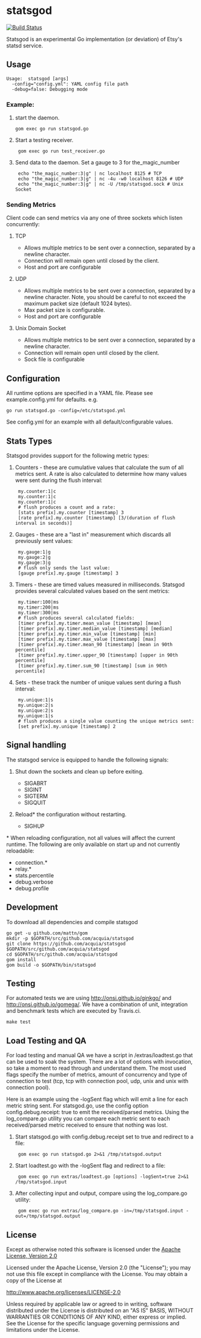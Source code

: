 statsgod
========

[![Build Status](https://magnum.travis-ci.com/acquia/statsgod.svg?token=V11Dcpsz9xGpCipC8pBD&branch=master)](https://magnum.travis-ci.com/acquia/statsgod)

Statsgod is an experimental Go implementation (or deviation) of Etsy's statsd service.

## Usage

	Usage:  statsgod [args]
	  -config="config.yml": YAML config file path
	  -debug=false: Debugging mode

### Example:
1.  start the daemon.

		gom exec go run statsgod.go

2. Start a testing receiver.

		gom exec go run test_receiver.go

3. Send data to the daemon. Set a gauge to 3 for the_magic_number

		echo "the_magic_number:3|g" | nc localhost 8125 # TCP
		echo "the_magic_number:3|g" | nc -4u -w0 localhost 8126 # UDP
		echo "the_magic_number:3|g" | nc -U /tmp/statsgod.sock # Unix Socket

### Sending Metrics
Client code can send metrics via any one of three sockets which listen concurrently:

1. TCP
	- Allows multiple metrics to be sent over a connection, separated by a newline character.
	- Connection will remain open until closed by the client.
	- Host and port are configurable

2. UDP
	- Allows multiple metrics to be sent over a connection, separated by a newline character. Note, you should be careful to not exceed the maximum packet size (default 1024 bytes).
	- Max packet size is configurable.
	- Host and port are configurable

3. Unix Domain Socket
	- Allows multiple metrics to be sent over a connection, separated by a newline character.
	- Connection will remain open until closed by the client.
	- Sock file is configurable

## Configuration
All runtime options are specified in a YAML file. Please see example.config.yml for defaults. e.g.

	go run statsgod.go -config=/etc/statsgod.yml

See config.yml for an example with all default/configurable values.

## Stats Types
Statsgod provides support for the following metric types:

1. Counters - these are cumulative values that calculate the sum of all metrics sent. A rate is also calculated to determine how many values were sent during the flush interval:

		my.counter:1|c
		my.counter:1|c
		my.counter:1|c
		# flush produces a count and a rate:
		[stats prefix].my.counter [timestamp] 3
		[rate prefix].my.counter [timestamp] [3/(duration of flush interval in seconds)]

2. Gauges - these are a "last in" measurement which discards all previously sent values:

		my.gauge:1|g
		my.gauge:2|g
		my.gauge:3|g
		# flush only sends the last value:
		[gauge prefix].my.gauge [timestamp] 3

3. Timers - these are timed values measured in milliseconds. Statsgod provides several calculated values based on the sent metrics:

		my.timer:100|ms
		my.timer:200|ms
		my.timer:300|ms
		# flush produces several calculated fields:
		[timer prefix].my.timer.mean_value [timestamp] [mean]
		[timer prefix].my.timer.median_value [timestamp] [median]
		[timer prefix].my.timer.min_value [timestamp] [min]
		[timer prefix].my.timer.max_value [timestamp] [max]
		[timer prefix].my.timer.mean_90 [timestamp] [mean in 90th percentile]
		[timer prefix].my.timer.upper_90 [timestamp] [upper in 90th percentile]
		[timer prefix].my.timer.sum_90 [timestamp] [sum in 90th percentile]

4. Sets - these track the number of unique values sent during a flush interval:

		my.unique:1|s
		my.unique:2|s
		my.unique:2|s
		my.unique:1|s
		# flush produces a single value counting the unique metrics sent:
		[set prefix].my.unique [timestamp] 2

## Signal handling
The statsgod service is equipped to handle the following signals:

1. Shut down the sockets and clean up before exiting.
	- SIGABRT
	- SIGINT
	- SIGTERM
	- SIGQUIT

2. Reload\* the configuration without restarting.
	- SIGHUP

\* When reloading configuration, not all values will affect the current runtime. The following are only available on start up and not currently reloadable:

- connection.\*
- relay.\*
- stats.percentile
- debug.verbose
- debug.profile

## Development
To download all dependencies and compile statsgod

	go get -u github.com/mattn/gom
	mkdir -p $GOPATH/src/github.com/acquia/statsgod
	git clone https://github.com/acquia/statsgod $GOPATH/src/github.com/acquia/statsgod
	cd $GOPATH/src/github.com/acquia/statsgod
	gom install
	gom build -o $GOPATH/bin/statsgod

## Testing
For automated tests we are using http://onsi.github.io/ginkgo/ and http://onsi.github.io/gomega/. We have a combination of unit, integration and benchmark tests which are executed by Travis.ci.

	make test

## Load Testing and QA
For load testing and manual QA we have a script in /extras/loadtest.go that can be used to soak the system. There are a lot of options with invocation, so take a moment to read through and understand them. The most used flags specify the number of metrics, amount of concurrency and type of connection to test (tcp, tcp with connection pool, udp, unix and unix with connection pool).

Here is an example using the -logSent flag which will emit a line for each metric string sent. For statsgod.go, use the config option config.debug.receipt: true to emit the received/parsed metrics. Using the log\_compare.go utility you can compare each metric sent to each received/parsed metric received to ensure that nothing was lost.

1. Start statsgod.go with config.debug.receipt set to true and redirect to a file:

		gom exec go run statsgod.go 2>&1 /tmp/statsgod.output

2. Start loadtest.go with the -logSent flag and redirect to a file:

		gom exec go run extras/loadtest.go [options] -logSent=true 2>&1 /tmp/statsgod.input

3. After collecting input and output, compare using the log\_compare.go utility:

		gom exec go run extras/log_compare.go -in=/tmp/statsgod.input -out=/tmp/statsgod.output

## License
Except as otherwise noted this software is licensed under the [Apache License, Version 2.0](http://www.apache.org/licenses/LICENSE-2.0.html)

Licensed under the Apache License, Version 2.0 (the "License");
you may not use this file except in compliance with the License.
You may obtain a copy of the License at

  http://www.apache.org/licenses/LICENSE-2.0

Unless required by applicable law or agreed to in writing, software
distributed under the License is distributed on an "AS IS" BASIS,
WITHOUT WARRANTIES OR CONDITIONS OF ANY KIND, either express or implied.
See the License for the specific language governing permissions and
limitations under the License.
